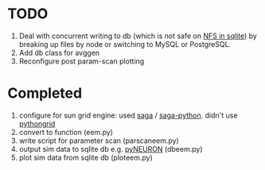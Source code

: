 # TODO
1. Deal with concurrent writing to db (which is not safe on [NFS in sqlite](http://www.sqlite.org/faq.html#q5)) by breaking up files by node or switching to MySQL or PostgreSQL.
1. Add db class for avggen
1. Reconfigure post param-scan plotting

# Completed
1. configure for sun grid engine: used [saga](http://saga-project.github.io/) / [saga-python](http://saga-project.github.io/saga-python/). didn't use [pythongrid](https://code.google.com/p/pythongrid/)
1. convert to function (eem.py)
1. write script for parameter scan (parscaneem.py)
1. output sim data to sqlite db e.g. [pyNEURON](http://www.paedia.info/quickstart/simulation.html) (dbeem.py)
1. plot sim data from sqlite db (ploteem.py)


